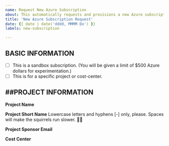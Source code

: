 ```yaml
---
name: Request New Azure Subscription
about: This automatically requests and provisions a new Azure subscription.
title: 'New Azure Subscription Request'
date: {{ date | date('dddd, MMMM Do') }}
labels: new-subscription

---
```


BASIC INFORMATION
-----------------
- [ ] This is a sandbox subscription. (You will be given a limit of $500 Azure dollars for experimentation.)
- [ ] This is for a specific project or cost-center.

##PROJECT INFORMATION
---------------------
**Project Name**

**Project Short Name**
Lowercase letters and hyphens [-] only, please. Spaces will make the squirrels run slower. 🐱‍👤

**Project Sponsor Email**

**Cost Center**
